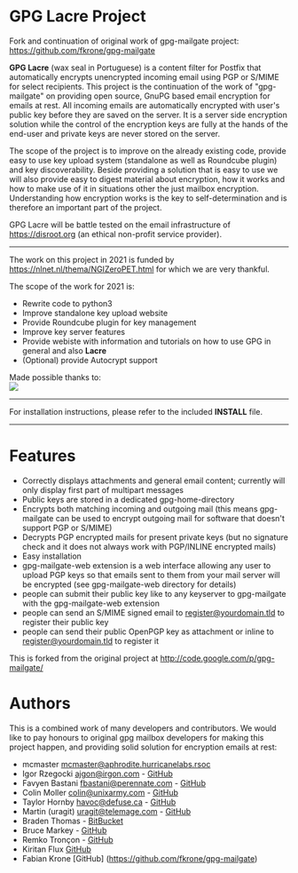 # GPG Lacre Project

Fork and continuation of original work of gpg-mailgate project: https://github.com/fkrone/gpg-mailgate


**GPG Lacre** (wax seal in Portuguese) is a content filter for Postfix that automatically encrypts unencrypted incoming email using PGP or S/MIME for select recipients.
This project is the continuation of the work of "gpg-mailgate" on providing open source, GnuPG based email encryption for emails at rest. All incoming emails are automatically encrypted with user's public key before they are saved on the server. It is a server side encryption solution while the control of the encryption keys are fully at the hands of the end-user and private keys are never stored on the server.

The scope of the project is to improve on the already existing code, provide easy to use key upload system (standalone as well as Roundcube plugin) and key discoverability. Beside providing a solution that is easy to use we will also provide easy to digest material about encryption, how it works and how to make use of it in situations other the just mailbox encryption. Understanding how encryption works is the key to self-determination and is therefore an important part of the project.

GPG Lacre will be battle tested on the email infrastructure of https://disroot.org (an ethical non-profit service provider).

---

The work on this project in 2021 is funded by https://nlnet.nl/thema/NGIZeroPET.html for which we are very thankful.

The scope of the work for 2021 is:
 - Rewrite code to python3
 - Improve standalone key upload website
 - Provide Roundcube plugin for key management
 - Improve key server features
 - Provide webiste with information and tutorials on how to use GPG in general and also **Lacre**
 - (Optional) provide Autocrypt support

Made possible thanks to:<br>
![](https://nlnet.nl/logo/banner.png)

---
For installation instructions, please refer to the included **INSTALL** file.

---

# Features
- Correctly displays attachments and general email content; currently will only display first part of multipart messages
- Public keys are stored in a dedicated gpg-home-directory
- Encrypts both matching incoming and outgoing mail (this means gpg-mailgate can be used to encrypt outgoing mail for software that doesn't support PGP or S/MIME)
- Decrypts PGP encrypted mails for present private keys (but no signature check and it does not always work with PGP/INLINE encrypted mails)
- Easy installation
- gpg-mailgate-web extension is a web interface allowing any user to upload PGP keys so that emails sent to them from your mail server will be encrypted (see gpg-mailgate-web directory for details)
- people can submit their public key like to any keyserver to gpg-mailgate with the gpg-mailgate-web extension
- people can send an S/MIME signed email to register@yourdomain.tld to register their public key
- people can send their public OpenPGP key as attachment or inline to register@yourdomain.tld to register it

This is forked from the original project at http://code.google.com/p/gpg-mailgate/

# Authors

This is a combined work of many developers and contributors. We would like to pay honours to original gpg mailbox developers for making this project happen, and providing solid solution for encryption emails at rest:

* mcmaster <mcmaster@aphrodite.hurricanelabs.rsoc>
* Igor Rzegocki <ajgon@irgon.com> - [GitHub](https://github.com/ajgon/gpg-mailgate)
* Favyen Bastani <fbastani@perennate.com> - [GitHub](https://github.com/uakfdotb/gpg-mailgate)
* Colin Moller <colin@unixarmy.com> - [GitHub](https://github.com/LeftyBC/gpg-mailgate)
* Taylor Hornby <havoc@defuse.ca> - [GitHub](https://github.com/defuse/gpg-mailgate)
* Martin (uragit) <uragit@telemage.com> - [GitHub](https://github.com/uragit/gpg-mailgate)
* Braden Thomas - [BitBucket](https://bitbucket.org/drspringfield/emailencrypt.net/)
* Bruce Markey - [GitHub](https://github.com/TheEd1tor)
* Remko Tronçon - [GitHub](https://github.com/remko/phkp/)
* Kiritan Flux [GitHub](https://github.com/kflux)
* Fabian Krone [GitHub] (https://github.com/fkrone/gpg-mailgate)
